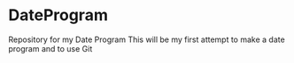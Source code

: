 DateProgram
=========

Repository for my Date Program
This will be my first attempt to make a date program and to use Git